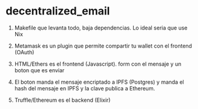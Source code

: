 # decentralized_email

1. Makefile que levanta todo, baja dependencias. Lo ideal seria que use Nix

2. Metamask es un plugin que permite compartir tu wallet con el frontend (OAuth)

3. HTML/Ethers es el frontend (Javascript). form con el mensaje y un boton que es enviar

4. El boton manda el mensaje encriptado a IPFS (Postgres) y manda el hash del mensaje en IPFS y la clave publica a Ethereum.

5. Truffle/Ethereum es el backend (Elixir)
